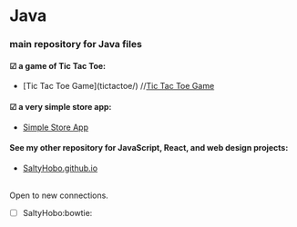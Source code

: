 
# Java
### main repository for Java files


#### &#9745; a game of Tic Tac Toe:
<ul>
  <li>
    [Tic Tac Toe Game](tictactoe/)
    //<a href="https://github.com/saltyhobo/java/tictactoe/">Tic Tac Toe Game</a>
  </li>
</ul>

#### &#9745; a very simple store app:
<ul>
  <li>
    <a href="https://github.com/saltyhobo/java/simplestoreapp/">Simple Store App</a>
  </li>
</ul>

#### See my other repository for JavaScript, React, and web design projects:
<ul>
  <li>
    <a href="https://saltyhobo.github.io">SaltyHobo.github.io</a>
  </li>
</ul>
<br/>
Open to new connections.

- [ ] SaltyHobo:bowtie:
